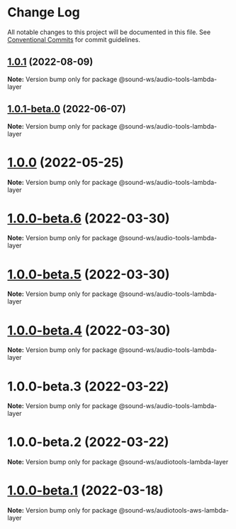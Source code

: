 # Change Log

All notable changes to this project will be documented in this file.
See [Conventional Commits](https://conventionalcommits.org) for commit guidelines.

## [1.0.1](https://github.com/sound-ws/audio-tools-lambda-layer/compare/@sound-ws/audio-tools-lambda-layer@1.0.1-beta.0...@sound-ws/audio-tools-lambda-layer@1.0.1) (2022-08-09)

**Note:** Version bump only for package @sound-ws/audio-tools-lambda-layer





## [1.0.1-beta.0](https://github.com/sound-ws/audio-tools-lambda-layer/compare/@sound-ws/audio-tools-lambda-layer@1.0.0...@sound-ws/audio-tools-lambda-layer@1.0.1-beta.0) (2022-06-07)

**Note:** Version bump only for package @sound-ws/audio-tools-lambda-layer





# [1.0.0](https://github.com/sound-ws/audio-tools-lambda-layer/compare/@sound-ws/audio-tools-lambda-layer@1.0.0-beta.6...@sound-ws/audio-tools-lambda-layer@1.0.0) (2022-05-25)

**Note:** Version bump only for package @sound-ws/audio-tools-lambda-layer





# [1.0.0-beta.6](https://github.com/sound-ws/audio-tools-lambda-layer/compare/@sound-ws/audio-tools-lambda-layer@1.0.0-beta.5...@sound-ws/audio-tools-lambda-layer@1.0.0-beta.6) (2022-03-30)

**Note:** Version bump only for package @sound-ws/audio-tools-lambda-layer





# [1.0.0-beta.5](https://github.com/sound-ws/audio-tools-lambda-layer/compare/@sound-ws/audio-tools-lambda-layer@1.0.0-beta.4...@sound-ws/audio-tools-lambda-layer@1.0.0-beta.5) (2022-03-30)

**Note:** Version bump only for package @sound-ws/audio-tools-lambda-layer





# [1.0.0-beta.4](https://github.com/sound-ws/audio-tools-lambda-layer/compare/@sound-ws/audio-tools-lambda-layer@1.0.0-beta.3...@sound-ws/audio-tools-lambda-layer@1.0.0-beta.4) (2022-03-30)

**Note:** Version bump only for package @sound-ws/audio-tools-lambda-layer





# 1.0.0-beta.3 (2022-03-22)

**Note:** Version bump only for package @sound-ws/audio-tools-lambda-layer





# 1.0.0-beta.2 (2022-03-22)

**Note:** Version bump only for package @sound-ws/audiotools-lambda-layer





# [1.0.0-beta.1](https://github.com/sound-ws/monorepo/compare/@sound-ws/audiotools-aws-lambda-layer@1.0.0-beta.0...@sound-ws/audiotools-aws-lambda-layer@1.0.0-beta.1) (2022-03-18)

**Note:** Version bump only for package @sound-ws/audiotools-aws-lambda-layer
